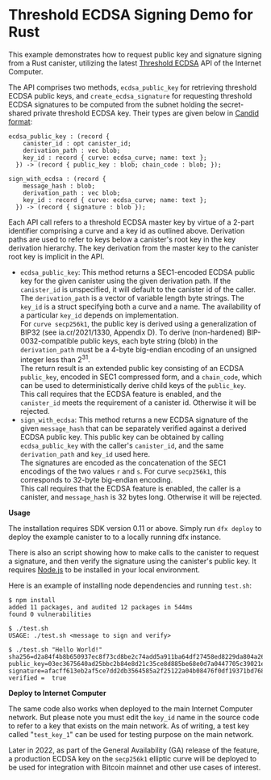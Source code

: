 # Threshold ECDSA Signing Demo for Rust

This example demonstrates how to request public key and signature signing from a Rust canister, utilizing the latest [Threshold ECDSA] API of the Internet Computer.

The API comprises two methods, `ecdsa_public_key` for retrieving threshold ECDSA public keys, and `create_ecdsa_signature` for requesting threshold ECDSA signatures to be computed from the subnet holding the secret-shared private threshold ECDSA key. Their types are given below in [Candid format]:

```
ecdsa_public_key : (record {
    canister_id : opt canister_id;
    derivation_path : vec blob;
    key_id : record { curve: ecdsa_curve; name: text };
  }) -> (record { public_key : blob; chain_code : blob; });

sign_with_ecdsa : (record {
    message_hash : blob;
    derivation_path : vec blob;
    key_id : record { curve: ecdsa_curve; name: text };
  }) -> (record { signature : blob });
```

Each API call refers to a threshold ECDSA master key by virtue of a 2-part identifier comprising a curve and a key id as outlined above. Derivation paths are used to refer to keys below a canister\'s root key in the key derivation hierarchy. The key derivation from the master key to the canister root key is implicit in the API.

-   `ecdsa_public_key`: This method returns a SEC1-encoded ECDSA public key for the given canister using the given derivation path. If the `canister_id` is unspecified, it will default to the canister id of the caller. The `derivation_path` is a vector of variable length byte strings. The `key_id` is a struct specifying both a curve and a name. The availability of a particular `key_id` depends on implementation.<br/>
For `curve secp256k1`, the public key is derived using a generalization of BIP32 (see ia.cr/2021/1330, Appendix D). To derive (non-hardened) BIP-0032-compatible public keys, each byte string (blob) in the `derivation_path` must be a 4-byte big-endian encoding of an unsigned integer less than 2<sup>31</sup>.<br/>
The return result is an extended public key consisting of an ECDSA `public_key`, encoded in SEC1 compressed form, and a `chain_code`, which can be used to deterministically derive child keys of the `public_key`.\
This call requires that the ECDSA feature is enabled, and the `canister_id` meets the requirement of a canister id. Otherwise it will be rejected.
-   `sign_with_ecdsa`: This method returns a new ECDSA signature of the given `message_hash` that can be separately verified against a derived ECDSA public key. This public key can be obtained by calling `ecdsa_public_key` with the caller\'s `canister_id`, and the same `derivation_path` and `key_id` used here.<br/>
The signatures are encoded as the concatenation of the SEC1 encodings of the two values `r` and `s`. For curve `secp256k1`, this corresponds to 32-byte big-endian encoding.<br/>
This call requires that the ECDSA feature is enabled, the caller is a canister, and `message_hash` is 32 bytes long. Otherwise it will be rejected.

**Usage**

The installation requires SDK version 0.11 or above. Simply run `dfx deploy` to deploy the example canister to to a locally running dfx instance.

There is also an script showing how to make calls to the canister to request a signature, and then verify the signature using the canister's public key.
It requires [Node.js] to be installed in your local environment.

Here is an example of installing node dependencies and running `test.sh`:

```
$ npm install
added 11 packages, and audited 12 packages in 544ms
found 0 vulnerabilities

$ ./test.sh
USAGE: ./test.sh <message to sign and verify>

$ ./test.sh "Hello World!"
sha256=d2a84f4b8b650937ec8f73cd8be2c74add5a911ba64df27458ed8229da804a26
public_key=03ec3675640ad25bbc2b84e8d21c35ce8d885be68e0d7a0447705c39021e53705e
signature=afacff613eb2af5ce7dd2db3564585a2f25122a04b08476f0df19371bd7681c068945ca56971d6fa896f137ffb4ea2e4add9eb3c67561fea4ea7a97c1186211d
verified =  true
```

**Deploy to Internet Computer**

The same code also works when deployed to the main Internet Computer network.
But please note you must edit the `key_id` name in the source code to refer to a key that exists on the main network.
As of writing, a test key called "`test_key_1`" can be used for testing purpose on the main network.

Later in 2022, as part of the General Availability (GA) release of the feature, a production ECDSA key on the `secp256k1` elliptic curve will be deployed to be used for integration with Bitcoin mainnet and other use cases of interest.

[Node.js]: https://nodejs.org
[Threshold ECDSA]: https://internetcomputer.org/docs/current/references/ic-interface-spec/#ic-ecdsa_public_key
[Candid format]: https://internetcomputer.org/docs/current/references/candid-ref
